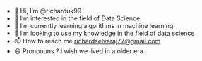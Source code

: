 - 👋 Hi, I’m @richarduk99 
- 👀 I’m interested in the field of Data Science
- 🌱 I’m currently learning algorithms in machine learning
- 💞️ I’m looking to use my knowledge in the field of data science
- 📫 How to reach me richardselvaraj77@gmail.com
- 😄 Pronoouns ? i wish we lived in a older era .
